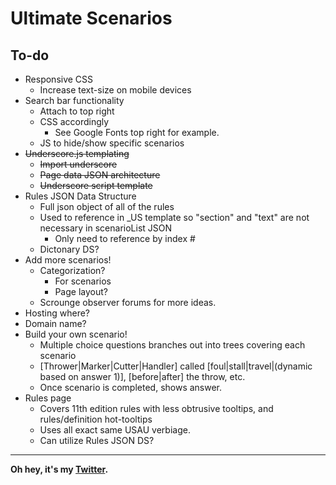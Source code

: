# Ultimate Scenarios

## To-do
* Responsive CSS
  * Increase text-size on mobile devices
* Search bar functionality
  * Attach to top right
  * CSS accordingly
    * See Google Fonts top right for example.
  * JS to hide/show specific scenarios
* ~~Underscore.js templating~~
  * ~~Import underscore~~
  * ~~Page data JSON architecture~~
  * ~~Underscore script template~~
* Rules JSON Data Structure
  * Full json object of all of the rules
  * Used to reference in _US template so "section" and "text" are not necessary in scenarioList JSON
     * Only need to reference by index #
  * Dictonary DS?
* Add more scenarios!
  * Categorization?
    * For scenarios
    * Page layout?
  * Scrounge observer forums for more ideas.
* Hosting where?
* Domain name?
* Build your own scenario!
  * Multiple choice questions branches out into trees covering each scenario
  * \[Thrower|Marker|Cutter|Handler\] called \[foul|stall|travel|(dynamic based on answer 1)\], \[before|after\] the throw, etc.
  * Once scenario is completed, shows answer.
* Rules page
  * Covers 11th edition rules with less obtrusive tooltips, and rules/definition hot-tooltips
  * Uses all exact same USAU verbiage.
  * Can utilize Rules JSON DS?
---
**Oh hey, it's my [Twitter](https://www.twitter.com/Styxx__).**
